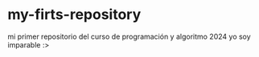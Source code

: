 # my-firts-repository
mi primer repositorio del curso de programación y algoritmo 2024
yo soy imparable :>

